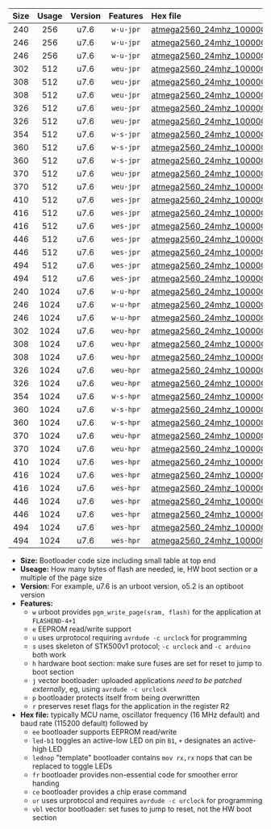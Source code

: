 |Size|Usage|Version|Features|Hex file|
|:-:|:-:|:-:|:-:|:--|
|240|256|u7.6|`w-u-jpr`|[atmega2560_24mhz_1000000bps_ur_vbl.hex](https://raw.githubusercontent.com/stefanrueger/urboot/main/atmega2560_24mhz_1000000bps_ur_vbl.hex)|
|246|256|u7.6|`w-u-jpr`|[atmega2560_24mhz_1000000bps_led+b7_ur_vbl.hex](https://raw.githubusercontent.com/stefanrueger/urboot/main/atmega2560_24mhz_1000000bps_led+b7_ur_vbl.hex)|
|246|256|u7.6|`w-u-jpr`|[atmega2560_24mhz_1000000bps_lednop_ur_vbl.hex](https://raw.githubusercontent.com/stefanrueger/urboot/main/atmega2560_24mhz_1000000bps_lednop_ur_vbl.hex)|
|302|512|u7.6|`weu-jpr`|[atmega2560_24mhz_1000000bps_ee_ur_vbl.hex](https://raw.githubusercontent.com/stefanrueger/urboot/main/atmega2560_24mhz_1000000bps_ee_ur_vbl.hex)|
|308|512|u7.6|`weu-jpr`|[atmega2560_24mhz_1000000bps_ee_led+b7_ur_vbl.hex](https://raw.githubusercontent.com/stefanrueger/urboot/main/atmega2560_24mhz_1000000bps_ee_led+b7_ur_vbl.hex)|
|308|512|u7.6|`weu-jpr`|[atmega2560_24mhz_1000000bps_ee_lednop_ur_vbl.hex](https://raw.githubusercontent.com/stefanrueger/urboot/main/atmega2560_24mhz_1000000bps_ee_lednop_ur_vbl.hex)|
|326|512|u7.6|`weu-jpr`|[atmega2560_24mhz_1000000bps_ee_led+b7_fr_ur_vbl.hex](https://raw.githubusercontent.com/stefanrueger/urboot/main/atmega2560_24mhz_1000000bps_ee_led+b7_fr_ur_vbl.hex)|
|326|512|u7.6|`weu-jpr`|[atmega2560_24mhz_1000000bps_ee_lednop_fr_ur_vbl.hex](https://raw.githubusercontent.com/stefanrueger/urboot/main/atmega2560_24mhz_1000000bps_ee_lednop_fr_ur_vbl.hex)|
|354|512|u7.6|`w-s-jpr`|[atmega2560_24mhz_1000000bps_vbl.hex](https://raw.githubusercontent.com/stefanrueger/urboot/main/atmega2560_24mhz_1000000bps_vbl.hex)|
|360|512|u7.6|`w-s-jpr`|[atmega2560_24mhz_1000000bps_led+b7_vbl.hex](https://raw.githubusercontent.com/stefanrueger/urboot/main/atmega2560_24mhz_1000000bps_led+b7_vbl.hex)|
|360|512|u7.6|`w-s-jpr`|[atmega2560_24mhz_1000000bps_lednop_vbl.hex](https://raw.githubusercontent.com/stefanrueger/urboot/main/atmega2560_24mhz_1000000bps_lednop_vbl.hex)|
|370|512|u7.6|`weu-jpr`|[atmega2560_24mhz_1000000bps_ee_led+b7_fr_ce_ur_vbl.hex](https://raw.githubusercontent.com/stefanrueger/urboot/main/atmega2560_24mhz_1000000bps_ee_led+b7_fr_ce_ur_vbl.hex)|
|370|512|u7.6|`weu-jpr`|[atmega2560_24mhz_1000000bps_ee_lednop_fr_ce_ur_vbl.hex](https://raw.githubusercontent.com/stefanrueger/urboot/main/atmega2560_24mhz_1000000bps_ee_lednop_fr_ce_ur_vbl.hex)|
|410|512|u7.6|`wes-jpr`|[atmega2560_24mhz_1000000bps_ee_vbl.hex](https://raw.githubusercontent.com/stefanrueger/urboot/main/atmega2560_24mhz_1000000bps_ee_vbl.hex)|
|416|512|u7.6|`wes-jpr`|[atmega2560_24mhz_1000000bps_ee_led+b7_vbl.hex](https://raw.githubusercontent.com/stefanrueger/urboot/main/atmega2560_24mhz_1000000bps_ee_led+b7_vbl.hex)|
|416|512|u7.6|`wes-jpr`|[atmega2560_24mhz_1000000bps_ee_lednop_vbl.hex](https://raw.githubusercontent.com/stefanrueger/urboot/main/atmega2560_24mhz_1000000bps_ee_lednop_vbl.hex)|
|446|512|u7.6|`wes-jpr`|[atmega2560_24mhz_1000000bps_ee_led+b7_fr_vbl.hex](https://raw.githubusercontent.com/stefanrueger/urboot/main/atmega2560_24mhz_1000000bps_ee_led+b7_fr_vbl.hex)|
|446|512|u7.6|`wes-jpr`|[atmega2560_24mhz_1000000bps_ee_lednop_fr_vbl.hex](https://raw.githubusercontent.com/stefanrueger/urboot/main/atmega2560_24mhz_1000000bps_ee_lednop_fr_vbl.hex)|
|494|512|u7.6|`wes-jpr`|[atmega2560_24mhz_1000000bps_ee_led+b7_fr_ce_vbl.hex](https://raw.githubusercontent.com/stefanrueger/urboot/main/atmega2560_24mhz_1000000bps_ee_led+b7_fr_ce_vbl.hex)|
|494|512|u7.6|`wes-jpr`|[atmega2560_24mhz_1000000bps_ee_lednop_fr_ce_vbl.hex](https://raw.githubusercontent.com/stefanrueger/urboot/main/atmega2560_24mhz_1000000bps_ee_lednop_fr_ce_vbl.hex)|
|240|1024|u7.6|`w-u-hpr`|[atmega2560_24mhz_1000000bps_ur.hex](https://raw.githubusercontent.com/stefanrueger/urboot/main/atmega2560_24mhz_1000000bps_ur.hex)|
|246|1024|u7.6|`w-u-hpr`|[atmega2560_24mhz_1000000bps_led+b7_ur.hex](https://raw.githubusercontent.com/stefanrueger/urboot/main/atmega2560_24mhz_1000000bps_led+b7_ur.hex)|
|246|1024|u7.6|`w-u-hpr`|[atmega2560_24mhz_1000000bps_lednop_ur.hex](https://raw.githubusercontent.com/stefanrueger/urboot/main/atmega2560_24mhz_1000000bps_lednop_ur.hex)|
|302|1024|u7.6|`weu-hpr`|[atmega2560_24mhz_1000000bps_ee_ur.hex](https://raw.githubusercontent.com/stefanrueger/urboot/main/atmega2560_24mhz_1000000bps_ee_ur.hex)|
|308|1024|u7.6|`weu-hpr`|[atmega2560_24mhz_1000000bps_ee_led+b7_ur.hex](https://raw.githubusercontent.com/stefanrueger/urboot/main/atmega2560_24mhz_1000000bps_ee_led+b7_ur.hex)|
|308|1024|u7.6|`weu-hpr`|[atmega2560_24mhz_1000000bps_ee_lednop_ur.hex](https://raw.githubusercontent.com/stefanrueger/urboot/main/atmega2560_24mhz_1000000bps_ee_lednop_ur.hex)|
|326|1024|u7.6|`weu-hpr`|[atmega2560_24mhz_1000000bps_ee_led+b7_fr_ur.hex](https://raw.githubusercontent.com/stefanrueger/urboot/main/atmega2560_24mhz_1000000bps_ee_led+b7_fr_ur.hex)|
|326|1024|u7.6|`weu-hpr`|[atmega2560_24mhz_1000000bps_ee_lednop_fr_ur.hex](https://raw.githubusercontent.com/stefanrueger/urboot/main/atmega2560_24mhz_1000000bps_ee_lednop_fr_ur.hex)|
|354|1024|u7.6|`w-s-hpr`|[atmega2560_24mhz_1000000bps.hex](https://raw.githubusercontent.com/stefanrueger/urboot/main/atmega2560_24mhz_1000000bps.hex)|
|360|1024|u7.6|`w-s-hpr`|[atmega2560_24mhz_1000000bps_led+b7.hex](https://raw.githubusercontent.com/stefanrueger/urboot/main/atmega2560_24mhz_1000000bps_led+b7.hex)|
|360|1024|u7.6|`w-s-hpr`|[atmega2560_24mhz_1000000bps_lednop.hex](https://raw.githubusercontent.com/stefanrueger/urboot/main/atmega2560_24mhz_1000000bps_lednop.hex)|
|370|1024|u7.6|`weu-hpr`|[atmega2560_24mhz_1000000bps_ee_led+b7_fr_ce_ur.hex](https://raw.githubusercontent.com/stefanrueger/urboot/main/atmega2560_24mhz_1000000bps_ee_led+b7_fr_ce_ur.hex)|
|370|1024|u7.6|`weu-hpr`|[atmega2560_24mhz_1000000bps_ee_lednop_fr_ce_ur.hex](https://raw.githubusercontent.com/stefanrueger/urboot/main/atmega2560_24mhz_1000000bps_ee_lednop_fr_ce_ur.hex)|
|410|1024|u7.6|`wes-hpr`|[atmega2560_24mhz_1000000bps_ee.hex](https://raw.githubusercontent.com/stefanrueger/urboot/main/atmega2560_24mhz_1000000bps_ee.hex)|
|416|1024|u7.6|`wes-hpr`|[atmega2560_24mhz_1000000bps_ee_led+b7.hex](https://raw.githubusercontent.com/stefanrueger/urboot/main/atmega2560_24mhz_1000000bps_ee_led+b7.hex)|
|416|1024|u7.6|`wes-hpr`|[atmega2560_24mhz_1000000bps_ee_lednop.hex](https://raw.githubusercontent.com/stefanrueger/urboot/main/atmega2560_24mhz_1000000bps_ee_lednop.hex)|
|446|1024|u7.6|`wes-hpr`|[atmega2560_24mhz_1000000bps_ee_led+b7_fr.hex](https://raw.githubusercontent.com/stefanrueger/urboot/main/atmega2560_24mhz_1000000bps_ee_led+b7_fr.hex)|
|446|1024|u7.6|`wes-hpr`|[atmega2560_24mhz_1000000bps_ee_lednop_fr.hex](https://raw.githubusercontent.com/stefanrueger/urboot/main/atmega2560_24mhz_1000000bps_ee_lednop_fr.hex)|
|494|1024|u7.6|`wes-hpr`|[atmega2560_24mhz_1000000bps_ee_led+b7_fr_ce.hex](https://raw.githubusercontent.com/stefanrueger/urboot/main/atmega2560_24mhz_1000000bps_ee_led+b7_fr_ce.hex)|
|494|1024|u7.6|`wes-hpr`|[atmega2560_24mhz_1000000bps_ee_lednop_fr_ce.hex](https://raw.githubusercontent.com/stefanrueger/urboot/main/atmega2560_24mhz_1000000bps_ee_lednop_fr_ce.hex)|

- **Size:** Bootloader code size including small table at top end
- **Useage:** How many bytes of flash are needed, ie, HW boot section or a multiple of the page size
- **Version:** For example, u7.6 is an urboot version, o5.2 is an optiboot version
- **Features:**
  + `w` urboot provides `pgm_write_page(sram, flash)` for the application at `FLASHEND-4+1`
  + `e` EEPROM read/write support
  + `u` uses urprotocol requiring `avrdude -c urclock` for programming
  + `s` uses skeleton of STK500v1 protocol; `-c urclock` and `-c arduino` both work
  + `h` hardware boot section: make sure fuses are set for reset to jump to boot section
  + `j` vector bootloader: uploaded applications *need to be patched externally*, eg, using `avrdude -c urclock`
  + `p` bootloader protects itself from being overwritten
  + `r` preserves reset flags for the application in the register R2
- **Hex file:** typically MCU name, oscillator frequency (16 MHz default) and baud rate (115200 default) followed by
  + `ee` bootloader supports EEPROM read/write
  + `led-b1` toggles an active-low LED on pin `B1`, `+` designates an active-high LED
  + `lednop` "template" bootloader contains `mov rx,rx` nops that can be replaced to toggle LEDs
  + `fr` bootloader provides non-essential code for smoother error handing
  + `ce` bootloader provides a chip erase command
  + `ur` uses urprotocol and requires `avrdude -c urclock` for programming
  + `vbl` vector bootloader: set fuses to jump to reset, not the HW boot section

